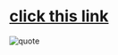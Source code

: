 # [click this link](https://wzhub.github.io)
![quote](https://github.com/wzhub/wzhub.github.io/blob/master/img/GitHub.jpg?raw=true)
